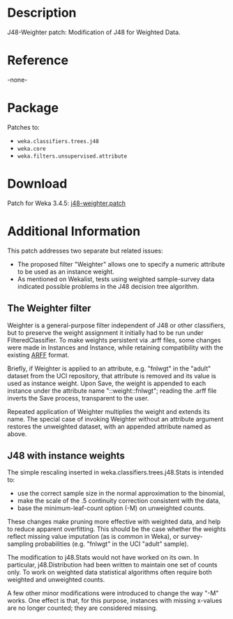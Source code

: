 

# Description
J48-Weighter patch: 
Modification of J48 for Weighted Data.

# Reference 
-none-

# Package
Patches to:

* `weka.classifiers.trees.j48`
* `weka.core`
* `weka.filters.unsupervised.attribute`

# Download
Patch for Weka 3.4.5: 
[j48-weighter.patch](files/j48-weighter.patch)

# Additional Information
This patch addresses two separate but related issues:

* The proposed filter "Weighter" allows one to specify a numeric attribute to be used as an instance weight.
* As mentioned on Wekalist, tests using weighted sample-survey data indicated possible problems in the J48 decision tree algorithm.

## The Weighter filter
Weighter is a general-purpose filter independent of J48 or other
classifiers, but to preserve the weight assignment it initially had to
be run under FilteredClassifier.  To make weights persistent via .arff
files, some changes were made in Instances and Instance, while retaining
compatibility with the existing [ARFF](formats_and_processing/arff.md) format.

Briefly, if Weighter is applied to an attribute, e.g. "fnlwgt" in the
"adult" dataset from the UCI repository, that attribute is removed and
its value is used as instance weight.  Upon Save, the weight is appended
to each instance under the attribute name "::weight::fnlwgt"; reading
the .arff file inverts the Save process, transparent to the user.

Repeated application of Weighter multiplies the weight and extends its
name.  The special case of invoking Weighter without an attribute
argument restores the unweighted dataset, with an appended attribute
named as above.

## J48 with instance weights
The simple rescaling inserted in weka.classifiers.trees.j48.Stats is
intended to:

* use the correct sample size in the normal approximation to the binomial,
* make the scale of the .5 continuity correction consistent with the data,
* base the minimum-leaf-count option (-M) on unweighted counts.

These changes make pruning more effective with weighted data, and help
to reduce apparent overfitting.  This should be the case whether the
weights reflect missing value imputation (as is common in Weka), or
survey-sampling probabilities (e.g. "fnlwgt" in the UCI "adult"
sample).

The modification to j48.Stats would not have worked on its own.  In
particular, j48.Distribution had been written to maintain one set of
counts only.  To work on weighted data statistical algorithms often
require both weighted and unweighted counts.

A few other minor modifications were introduced to change the way "-M"
works.  One effect is that, for this purpose, instances with missing
x-values are no longer counted; they are considered missing.
